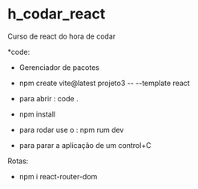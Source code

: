 # h_codar_react
 Curso de react do hora de codar



*code:
- Gerenciador de pacotes
* npm create vite@latest projeto3 -- --template react

* para abrir : code . 

* npm install

* para rodar use o :   npm rum dev

* para parar a aplicação de um control+C

Rotas:
* npm i react-router-dom
